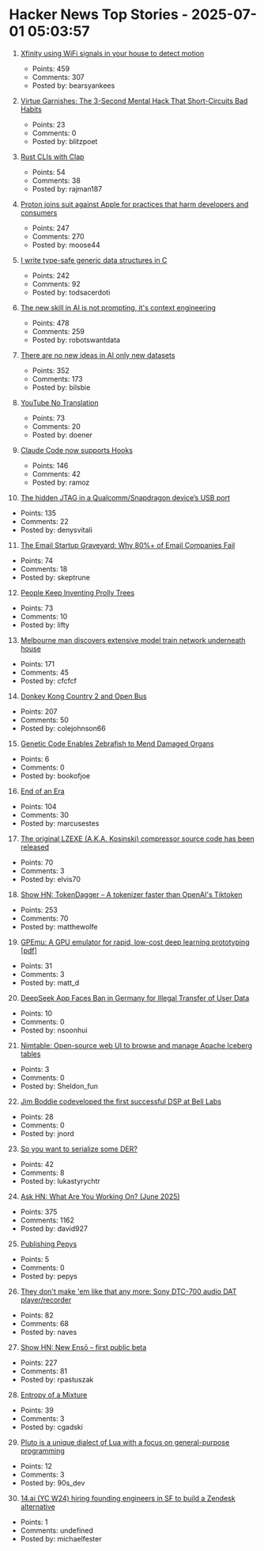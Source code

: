 # Hacker News Top Stories - 2025-07-01 05:03:57

1. [Xfinity using WiFi signals in your house to detect motion](https://www.xfinity.com/support/articles/wifi-motion)
   - Points: 459
   - Comments: 307
   - Posted by: bearsyankees

2. [Virtue Garnishes: The 3-Second Mental Hack That Short-Circuits Bad Habits](https://ledgeroflife.blog/virtue-garnishes-the-3-second-mental-hack-that-short-circuits-bad-habits/)
   - Points: 23
   - Comments: 0
   - Posted by: blitzpoet

3. [Rust CLIs with Clap](https://tucson-josh.com/posts/rust-clap-cli/)
   - Points: 54
   - Comments: 38
   - Posted by: rajman187

4. [Proton joins suit against Apple for practices that harm developers and consumers](https://proton.me/blog/apple-lawsuit)
   - Points: 247
   - Comments: 270
   - Posted by: moose44

5. [I write type-safe generic data structures in C](https://danielchasehooper.com/posts/typechecked-generic-c-data-structures/)
   - Points: 242
   - Comments: 92
   - Posted by: todsacerdoti

6. [The new skill in AI is not prompting, it's context engineering](https://www.philschmid.de/context-engineering)
   - Points: 478
   - Comments: 259
   - Posted by: robotswantdata

7. [There are no new ideas in AI only new datasets](https://blog.jxmo.io/p/there-are-no-new-ideas-in-ai-only)
   - Points: 352
   - Comments: 173
   - Posted by: bilsbie

8. [YouTube No Translation](https://addons.mozilla.org/en-GB/firefox/addon/youtube-no-translation/)
   - Points: 73
   - Comments: 20
   - Posted by: doener

9. [Claude Code now supports Hooks](https://docs.anthropic.com/en/docs/claude-code/hooks)
   - Points: 146
   - Comments: 42
   - Posted by: ramoz

10. [The hidden JTAG in a Qualcomm/Snapdragon device’s USB port](https://www.linaro.org/blog/hidden-jtag-qualcomm-snapdragon-usb/)
   - Points: 135
   - Comments: 22
   - Posted by: denysvitali

11. [The Email Startup Graveyard: Why 80%+ of Email Companies Fail](https://forwardemail.net/en/blog/docs/email-startup-graveyard-why-80-percent-email-companies-fail)
   - Points: 74
   - Comments: 18
   - Posted by: skeptrune

12. [People Keep Inventing Prolly Trees](https://www.dolthub.com/blog/2025-06-03-people-keep-inventing-prolly-trees/)
   - Points: 73
   - Comments: 10
   - Posted by: lifty

13. [Melbourne man discovers extensive model train network underneath house](https://www.sbs.com.au/news/article/i-was-shocked-melbourne-mans-unbelievable-find-after-buying-house/m4sksfer8)
   - Points: 171
   - Comments: 45
   - Posted by: cfcfcf

14. [Donkey Kong Country 2 and Open Bus](https://jsgroth.dev/blog/posts/dkc2-open-bus/)
   - Points: 207
   - Comments: 50
   - Posted by: colejohnson66

15. [Genetic Code Enables Zebrafish to Mend Damaged Organs](https://www.caltech.edu/about/news/genetic-code-enables-zebrafish-to-mend-damaged-organs)
   - Points: 6
   - Comments: 0
   - Posted by: bookofjoe

16. [End of an Era](https://www.erasmatazz.com/personal/self/end-of-an-era.html)
   - Points: 104
   - Comments: 30
   - Posted by: marcusestes

17. [The original LZEXE (A.K.A. Kosinski) compressor source code has been released](https://clownacy.wordpress.com/2025/05/24/the-original-lzexe-a-k-a-kosinski-compressor-source-code-has-been-released/)
   - Points: 70
   - Comments: 3
   - Posted by: elvis70

18. [Show HN: TokenDagger – A tokenizer faster than OpenAI's Tiktoken](https://github.com/M4THYOU/TokenDagger)
   - Points: 253
   - Comments: 70
   - Posted by: matthewolfe

19. [GPEmu: A GPU emulator for rapid, low-cost deep learning prototyping [pdf]](https://vldb.org/pvldb/vol18/p1919-wang.pdf)
   - Points: 31
   - Comments: 3
   - Posted by: matt_d

20. [DeepSeek App Faces Ban in Germany for Illegal Transfer of User Data](https://www.searchenginejournal.com/deepseek-app-faces-ban-in-germany-for-illegal-transfer-of-user-data/550172/)
   - Points: 10
   - Comments: 0
   - Posted by: nsoonhui

21. [Nimtable: Open-source web UI to browse and manage Apache Iceberg tables](https://github.com/nimtable/nimtable)
   - Points: 3
   - Comments: 0
   - Posted by: Sheldon_fun

22. [Jim Boddie codeveloped the first successful DSP at Bell Labs](https://spectrum.ieee.org/dsp-pioneer-jim-boddie)
   - Points: 28
   - Comments: 0
   - Posted by: jnord

23. [So you want to serialize some DER?](https://alexgaynor.net/2025/jun/20/serialize-some-der/)
   - Points: 42
   - Comments: 8
   - Posted by: lukastyrychtr

24. [Ask HN: What Are You Working On? (June 2025)](undefined)
   - Points: 375
   - Comments: 1162
   - Posted by: david927

25. [Publishing Pepys](https://literaryreview.co.uk/publishing-pepys)
   - Points: 5
   - Comments: 0
   - Posted by: pepys

26. [They don't make 'em like that any more: Sony DTC-700 audio DAT player/recorder](https://kevinboone.me/dtc-700.html)
   - Points: 82
   - Comments: 68
   - Posted by: naves

27. [Show HN: New Ensō – first public beta](https://untested.sonnet.io/notes/new-enso-first-public-beta/)
   - Points: 227
   - Comments: 81
   - Posted by: rpastuszak

28. [Entropy of a Mixture](https://cgad.ski/blog/entropy-of-a-mixture.html)
   - Points: 39
   - Comments: 3
   - Posted by: cgadski

29. [Pluto is a unique dialect of Lua with a focus on general-purpose programming](https://github.com/PlutoLang/Pluto)
   - Points: 12
   - Comments: 3
   - Posted by: 90s_dev

30. [14.ai (YC W24) hiring founding engineers in SF to build a Zendesk alternative](https://14.ai/careers)
   - Points: 1
   - Comments: undefined
   - Posted by: michaelfester

